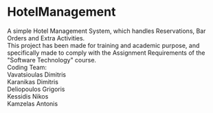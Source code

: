 # HotelManagement
A simple Hotel Management System, which handles Reservations, Bar Orders and Extra Activities.  
This project has been made for training and academic purpose, and specifically made  to comply with the Assignment Requirements of the "Software Technology" course.  
Coding Team:  
Vavatsioulas Dimitris  
Karanikas Dimitris  
Deliopoulos Grigoris  
Kessidis Nikos  
Kamzelas Antonis  
